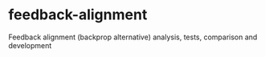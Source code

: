 # feedback-alignment
Feedback alignment (backprop alternative) analysis, tests, comparison and development
